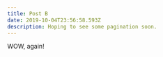 ```yaml
---
title: Post B
date: 2019-10-04T23:56:58.593Z
description: Hoping to see some pagination soon.
---
```

WOW, again!
